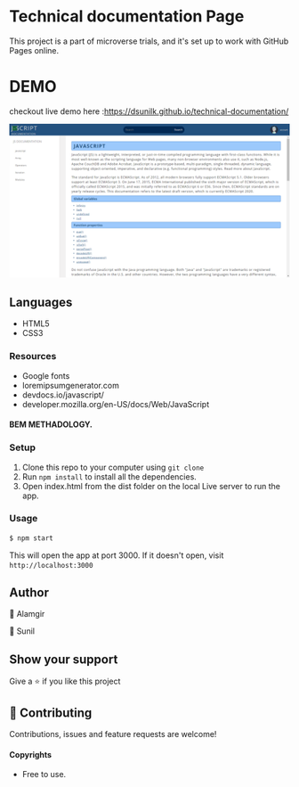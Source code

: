# Technical documentation Page

This project is a part of microverse trials, and it's set up to work with GitHub Pages online.

# DEMO
checkout live demo here :https://dsunilk.github.io/technical-documentation/

![](img/shot.PNG)

## Languages
- HTML5
- CSS3

### Resources
- Google fonts<br/>
- loremipsumgenerator.com<br />
- devdocs.io/javascript/<br/>
- developer.mozilla.org/en-US/docs/Web/JavaScript

#### BEM METHADOLOGY.

### Setup

1. Clone this repo to your computer using `git clone`
2. Run `npm install` to install all the dependencies.
3. Open index.html from the dist folder on the local Live server to run the app.


### Usage
```sh
$ npm start
```
This will open the app at port 3000. If it doesn't open, visit ```http://localhost:3000```

## Author

:bust_in_silhouette: Alamgir <br />

:bust_in_silhouette: Sunil

## Show your support

Give a ⭐️ if you like this project

## 🤝 Contributing

Contributions, issues and feature requests are welcome!

#### Copyrights

- Free to use.
